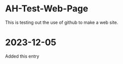 # AH-Test-Web-Page
This is testing out the use of github to make a web site.

# 2023-12-05
Added this entry
